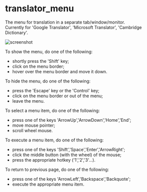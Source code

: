 # translator_menu

The menu for translation in a separate tab/window/monitor.  
Currently for 'Google Translator', 'Microsoft Translator', 'Cambridge Dictionary'.

![screenshot](https://github.com/y4v8/translator_menu/blob/master/screenshot.png)

To show the menu, do one of the following:
- shortly press the 'Shift' key;
- click on the menu border;
- hover over the menu border and move it down.

To hide the menu, do one of the following:
- press the 'Escape' key or the 'Control' key;
- click on the menu border or out of the menu;
- leave the menu.

To select a menu item, do one of the following:
- press one of the keys 'ArrowUp','ArrowDown','Home','End';
- move mouse pointer;
- scroll wheel mouse.

To execute a menu item, do one of the following:
- press one of the keys 'Shift','Space','Enter','ArrowRight';
- click the middle button (with the wheel) of the mouse;
- press the appropriate hotkey ('1','2','3'...).

To return to previous page, do one of the following:
- press one of the keys 'ArrowLeft','Backspace','Backquote';
- execute the appropriate menu item.
